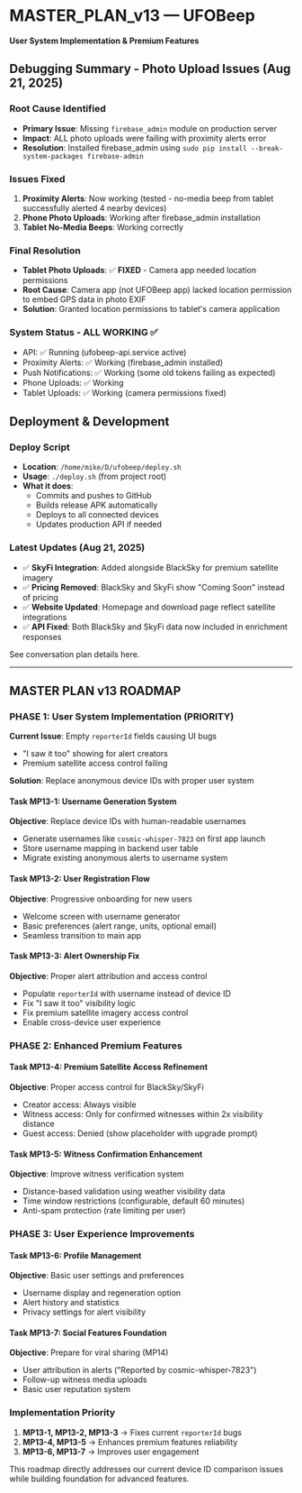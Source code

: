 # MASTER_PLAN_v13 — UFOBeep
**User System Implementation & Premium Features**

## Debugging Summary - Photo Upload Issues (Aug 21, 2025)

### Root Cause Identified
- **Primary Issue**: Missing `firebase_admin` module on production server
- **Impact**: ALL photo uploads were failing with proximity alerts error
- **Resolution**: Installed firebase_admin using `sudo pip install --break-system-packages firebase-admin`

### Issues Fixed
1. **Proximity Alerts**: Now working (tested - no-media beep from tablet successfully alerted 4 nearby devices)
2. **Phone Photo Uploads**: Working after firebase_admin installation
3. **Tablet No-Media Beeps**: Working correctly

### Final Resolution
- **Tablet Photo Uploads**: ✅ **FIXED** - Camera app needed location permissions
- **Root Cause**: Camera app (not UFOBeep app) lacked location permission to embed GPS data in photo EXIF
- **Solution**: Granted location permissions to tablet's camera application

### System Status - ALL WORKING ✅
- API: ✅ Running (ufobeep-api.service active)
- Proximity Alerts: ✅ Working (firebase_admin installed)
- Push Notifications: ✅ Working (some old tokens failing as expected)
- Phone Uploads: ✅ Working
- Tablet Uploads: ✅ Working (camera permissions fixed)

## Deployment & Development

### Deploy Script
- **Location**: `/home/mike/D/ufobeep/deploy.sh`
- **Usage**: `./deploy.sh` (from project root)
- **What it does**:
  - Commits and pushes to GitHub
  - Builds release APK automatically
  - Deploys to all connected devices
  - Updates production API if needed

### Latest Updates (Aug 21, 2025)
- ✅ **SkyFi Integration**: Added alongside BlackSky for premium satellite imagery
- ✅ **Pricing Removed**: BlackSky and SkyFi show "Coming Soon" instead of pricing
- ✅ **Website Updated**: Homepage and download page reflect satellite integrations
- ✅ **API Fixed**: Both BlackSky and SkyFi data now included in enrichment responses

See conversation plan details here.

---

## MASTER PLAN v13 ROADMAP

### PHASE 1: User System Implementation (PRIORITY)

**Current Issue**: Empty `reporterId` fields causing UI bugs
- "I saw it too" showing for alert creators
- Premium satellite access control failing

**Solution**: Replace anonymous device IDs with proper user system

#### Task MP13-1: Username Generation System
**Objective**: Replace device IDs with human-readable usernames
- Generate usernames like `cosmic-whisper-7823` on first app launch
- Store username mapping in backend user table
- Migrate existing anonymous alerts to username system

#### Task MP13-2: User Registration Flow  
**Objective**: Progressive onboarding for new users
- Welcome screen with username generator
- Basic preferences (alert range, units, optional email)
- Seamless transition to main app

#### Task MP13-3: Alert Ownership Fix
**Objective**: Proper alert attribution and access control
- Populate `reporterId` with username instead of device ID
- Fix "I saw it too" visibility logic
- Fix premium satellite imagery access control
- Enable cross-device user experience

### PHASE 2: Enhanced Premium Features

#### Task MP13-4: Premium Satellite Access Refinement
**Objective**: Proper access control for BlackSky/SkyFi
- Creator access: Always visible
- Witness access: Only for confirmed witnesses within 2x visibility distance
- Guest access: Denied (show placeholder with upgrade prompt)

#### Task MP13-5: Witness Confirmation Enhancement  
**Objective**: Improve witness verification system
- Distance-based validation using weather visibility data
- Time window restrictions (configurable, default 60 minutes)
- Anti-spam protection (rate limiting per user)

### PHASE 3: User Experience Improvements

#### Task MP13-6: Profile Management
**Objective**: Basic user settings and preferences
- Username display and regeneration option
- Alert history and statistics
- Privacy settings for alert visibility

#### Task MP13-7: Social Features Foundation
**Objective**: Prepare for viral sharing (MP14)
- User attribution in alerts ("Reported by cosmic-whisper-7823")
- Follow-up witness media uploads
- Basic user reputation system

### Implementation Priority

1. **MP13-1, MP13-2, MP13-3** → Fixes current `reporterId` bugs
2. **MP13-4, MP13-5** → Enhances premium features reliability  
3. **MP13-6, MP13-7** → Improves user engagement

This roadmap directly addresses our current device ID comparison issues while building foundation for advanced features.
